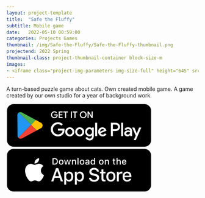 ```yaml
---
layout: project-template
title:  "Safe the Fluffy"
subtitle: Mobile game
date:   2022-05-10 00:59:00
categories: Projects Games
thumbnail: /img/Safe-the-Fluffy/Safe-the-Fluffy-thumbnail.png
projectend: 2022 Spring
thumbnail-class: project-thumbnail-container block-size-m
images:
- <iframe class="project-img-parameters img-size-full" height="645" src="https://www.youtube.com/embed/ElagakNKIks" title="Save the Fluffy  android trailer" frameborder="0" allow="accelerometer; autoplay; clipboard-write; encrypted-media; gyroscope; picture-in-picture" allowfullscreen></iframe>
---
```

A turn-based puzzle game about cats.
Own created mobile game.
A game created by our own studio for a year of background work.<br>

<a href="#" target="_blank">
<img src="/img/Regrow/googleplay-button.svg">
</a>
<a href="#" target="_blank">
<img src="/img/Regrow/appstore-button.svg">
</a>